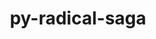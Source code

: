 ---
title: "py-radical-saga"
layout: cache
categories: [package, develop]
meta: {"versions": ["1.47.0"], "compilers": ["gcc@=11.4.0", "gcc@=9.4.0", "oneapi@=2024.0.0"], "oss": ["ubuntu20.04", "ubuntu22.04"], "platforms": ["linux"], "targets": ["neoverse_v1", "neoverse_v2", "ppc64le", "x86_64_v3"], "stacks": ["e4s", "e4s-neoverse-v2", "e4s-neoverse_v1", "e4s-oneapi", "e4s-power", "root"], "num_specs": 26, "num_specs_by_stack": {"root": 26, "e4s-power": 5, "e4s-neoverse_v1": 5, "e4s-neoverse-v2": 5, "e4s": 5, "e4s-oneapi": 6}}
spec_details: [{"hash": "fndeleppfc3q5hchtepjde64ak7hueb2", "compiler": "gcc@=9.4.0", "versions": ["1.47.0"], "os": "ubuntu20.04", "platform": "linux", "target": "ppc64le", "variants": ["build_system=python_pip"], "stacks": ["root", "e4s-power"], "size": "-", "tarball": "https://binaries.spack.io/develop/build_cache/linux-ubuntu20.04-ppc64le/gcc-9.4.0/py-radical-saga-1.47.0/linux-ubuntu20.04-ppc64le-gcc-9.4.0-py-radical-saga-1.47.0-fndeleppfc3q5hchtepjde64ak7hueb2.spack"}, {"hash": "46yfh6ho5yuee5wmxkh5jqxydx2iirpz", "compiler": "gcc@=9.4.0", "versions": ["1.47.0"], "os": "ubuntu20.04", "platform": "linux", "target": "ppc64le", "variants": ["build_system=python_pip"], "stacks": ["root", "e4s-power"], "size": "-", "tarball": "https://binaries.spack.io/develop/build_cache/linux-ubuntu20.04-ppc64le/gcc-9.4.0/py-radical-saga-1.47.0/linux-ubuntu20.04-ppc64le-gcc-9.4.0-py-radical-saga-1.47.0-46yfh6ho5yuee5wmxkh5jqxydx2iirpz.spack"}, {"hash": "7btg37vrbuarckndd5zebfp6ia466k3v", "compiler": "gcc@=9.4.0", "versions": ["1.47.0"], "os": "ubuntu20.04", "platform": "linux", "target": "ppc64le", "variants": ["build_system=python_pip"], "stacks": ["root", "e4s-power"], "size": "-", "tarball": "https://binaries.spack.io/develop/build_cache/linux-ubuntu20.04-ppc64le/gcc-9.4.0/py-radical-saga-1.47.0/linux-ubuntu20.04-ppc64le-gcc-9.4.0-py-radical-saga-1.47.0-7btg37vrbuarckndd5zebfp6ia466k3v.spack"}, {"hash": "s6lxe5mvfhsyns3vnt7x3oqoishv6ijf", "compiler": "gcc@=9.4.0", "versions": ["1.47.0"], "os": "ubuntu20.04", "platform": "linux", "target": "ppc64le", "variants": ["build_system=python_pip"], "stacks": ["root", "e4s-power"], "size": "-", "tarball": "https://binaries.spack.io/develop/build_cache/linux-ubuntu20.04-ppc64le/gcc-9.4.0/py-radical-saga-1.47.0/linux-ubuntu20.04-ppc64le-gcc-9.4.0-py-radical-saga-1.47.0-s6lxe5mvfhsyns3vnt7x3oqoishv6ijf.spack"}, {"hash": "2yts4jluukppnhnjbs7meulo3hct7uls", "compiler": "gcc@=9.4.0", "versions": ["1.47.0"], "os": "ubuntu20.04", "platform": "linux", "target": "ppc64le", "variants": ["build_system=python_pip"], "stacks": ["root", "e4s-power"], "size": "-", "tarball": "https://binaries.spack.io/develop/build_cache/linux-ubuntu20.04-ppc64le/gcc-9.4.0/py-radical-saga-1.47.0/linux-ubuntu20.04-ppc64le-gcc-9.4.0-py-radical-saga-1.47.0-2yts4jluukppnhnjbs7meulo3hct7uls.spack"}, {"hash": "hoqxrq5igxswrhjrab633mno62q6nvj6", "compiler": "gcc@=11.4.0", "versions": ["1.47.0"], "os": "ubuntu22.04", "platform": "linux", "target": "neoverse_v1", "variants": ["build_system=python_pip"], "stacks": ["root", "e4s-neoverse_v1"], "size": "-", "tarball": "https://binaries.spack.io/develop/build_cache/linux-ubuntu22.04-neoverse_v1/gcc-11.4.0/py-radical-saga-1.47.0/linux-ubuntu22.04-neoverse_v1-gcc-11.4.0-py-radical-saga-1.47.0-hoqxrq5igxswrhjrab633mno62q6nvj6.spack"}, {"hash": "uc57aeuttaxueq4bj6m42bma3tvaj2vy", "compiler": "gcc@=11.4.0", "versions": ["1.47.0"], "os": "ubuntu22.04", "platform": "linux", "target": "neoverse_v1", "variants": ["build_system=python_pip"], "stacks": ["root", "e4s-neoverse_v1"], "size": "-", "tarball": "https://binaries.spack.io/develop/build_cache/linux-ubuntu22.04-neoverse_v1/gcc-11.4.0/py-radical-saga-1.47.0/linux-ubuntu22.04-neoverse_v1-gcc-11.4.0-py-radical-saga-1.47.0-uc57aeuttaxueq4bj6m42bma3tvaj2vy.spack"}, {"hash": "5tcs64tu3dwes2qgavlumunrckutkcgg", "compiler": "gcc@=11.4.0", "versions": ["1.47.0"], "os": "ubuntu22.04", "platform": "linux", "target": "neoverse_v1", "variants": ["build_system=python_pip"], "stacks": ["root", "e4s-neoverse_v1"], "size": "-", "tarball": "https://binaries.spack.io/develop/build_cache/linux-ubuntu22.04-neoverse_v1/gcc-11.4.0/py-radical-saga-1.47.0/linux-ubuntu22.04-neoverse_v1-gcc-11.4.0-py-radical-saga-1.47.0-5tcs64tu3dwes2qgavlumunrckutkcgg.spack"}, {"hash": "laobz6xj3pihxkkttskzxrvz7bcih743", "compiler": "gcc@=11.4.0", "versions": ["1.47.0"], "os": "ubuntu22.04", "platform": "linux", "target": "neoverse_v1", "variants": ["build_system=python_pip"], "stacks": ["root", "e4s-neoverse_v1"], "size": "-", "tarball": "https://binaries.spack.io/develop/build_cache/linux-ubuntu22.04-neoverse_v1/gcc-11.4.0/py-radical-saga-1.47.0/linux-ubuntu22.04-neoverse_v1-gcc-11.4.0-py-radical-saga-1.47.0-laobz6xj3pihxkkttskzxrvz7bcih743.spack"}, {"hash": "b4gufluasfxthyzlmvwsnb7gybwigl5n", "compiler": "gcc@=11.4.0", "versions": ["1.47.0"], "os": "ubuntu22.04", "platform": "linux", "target": "neoverse_v1", "variants": ["build_system=python_pip"], "stacks": ["root", "e4s-neoverse_v1"], "size": "-", "tarball": "https://binaries.spack.io/develop/build_cache/linux-ubuntu22.04-neoverse_v1/gcc-11.4.0/py-radical-saga-1.47.0/linux-ubuntu22.04-neoverse_v1-gcc-11.4.0-py-radical-saga-1.47.0-b4gufluasfxthyzlmvwsnb7gybwigl5n.spack"}, {"hash": "fffbcaxbnok4ksgk7r2mkwcsh3gb7xpl", "compiler": "gcc@=11.4.0", "versions": ["1.47.0"], "os": "ubuntu22.04", "platform": "linux", "target": "neoverse_v2", "variants": ["build_system=python_pip"], "stacks": ["root", "e4s-neoverse-v2"], "size": "-", "tarball": "https://binaries.spack.io/develop/build_cache/linux-ubuntu22.04-neoverse_v2/gcc-11.4.0/py-radical-saga-1.47.0/linux-ubuntu22.04-neoverse_v2-gcc-11.4.0-py-radical-saga-1.47.0-fffbcaxbnok4ksgk7r2mkwcsh3gb7xpl.spack"}, {"hash": "mwaetw6phwmrvjfehr6c3hnojjlwzmpf", "compiler": "gcc@=11.4.0", "versions": ["1.47.0"], "os": "ubuntu22.04", "platform": "linux", "target": "neoverse_v2", "variants": ["build_system=python_pip"], "stacks": ["root", "e4s-neoverse-v2"], "size": "-", "tarball": "https://binaries.spack.io/develop/build_cache/linux-ubuntu22.04-neoverse_v2/gcc-11.4.0/py-radical-saga-1.47.0/linux-ubuntu22.04-neoverse_v2-gcc-11.4.0-py-radical-saga-1.47.0-mwaetw6phwmrvjfehr6c3hnojjlwzmpf.spack"}, {"hash": "6fl3ht4mtjm5wzzww7ntk4egvra2cqag", "compiler": "gcc@=11.4.0", "versions": ["1.47.0"], "os": "ubuntu22.04", "platform": "linux", "target": "neoverse_v2", "variants": ["build_system=python_pip"], "stacks": ["root", "e4s-neoverse-v2"], "size": "-", "tarball": "https://binaries.spack.io/develop/build_cache/linux-ubuntu22.04-neoverse_v2/gcc-11.4.0/py-radical-saga-1.47.0/linux-ubuntu22.04-neoverse_v2-gcc-11.4.0-py-radical-saga-1.47.0-6fl3ht4mtjm5wzzww7ntk4egvra2cqag.spack"}, {"hash": "j4rxex3tgetpgcq5u5fnqqodgcbu7aab", "compiler": "gcc@=11.4.0", "versions": ["1.47.0"], "os": "ubuntu22.04", "platform": "linux", "target": "neoverse_v2", "variants": ["build_system=python_pip"], "stacks": ["root", "e4s-neoverse-v2"], "size": "-", "tarball": "https://binaries.spack.io/develop/build_cache/linux-ubuntu22.04-neoverse_v2/gcc-11.4.0/py-radical-saga-1.47.0/linux-ubuntu22.04-neoverse_v2-gcc-11.4.0-py-radical-saga-1.47.0-j4rxex3tgetpgcq5u5fnqqodgcbu7aab.spack"}, {"hash": "fgdxenwqgl73lbqxztycy7ekln5qqozq", "compiler": "gcc@=11.4.0", "versions": ["1.47.0"], "os": "ubuntu22.04", "platform": "linux", "target": "neoverse_v2", "variants": ["build_system=python_pip"], "stacks": ["root", "e4s-neoverse-v2"], "size": "-", "tarball": "https://binaries.spack.io/develop/build_cache/linux-ubuntu22.04-neoverse_v2/gcc-11.4.0/py-radical-saga-1.47.0/linux-ubuntu22.04-neoverse_v2-gcc-11.4.0-py-radical-saga-1.47.0-fgdxenwqgl73lbqxztycy7ekln5qqozq.spack"}, {"hash": "c56nrlyaobdbdo4n4fsg3ksgmjoxv6cg", "compiler": "gcc@=11.4.0", "versions": ["1.47.0"], "os": "ubuntu22.04", "platform": "linux", "target": "x86_64_v3", "variants": ["build_system=python_pip"], "stacks": ["root", "e4s"], "size": "-", "tarball": "https://binaries.spack.io/develop/build_cache/linux-ubuntu22.04-x86_64_v3/gcc-11.4.0/py-radical-saga-1.47.0/linux-ubuntu22.04-x86_64_v3-gcc-11.4.0-py-radical-saga-1.47.0-c56nrlyaobdbdo4n4fsg3ksgmjoxv6cg.spack"}, {"hash": "px6zr523zmcie6x5wlr3glqdp7646fb3", "compiler": "gcc@=11.4.0", "versions": ["1.47.0"], "os": "ubuntu22.04", "platform": "linux", "target": "x86_64_v3", "variants": ["build_system=python_pip"], "stacks": ["root", "e4s"], "size": "-", "tarball": "https://binaries.spack.io/develop/build_cache/linux-ubuntu22.04-x86_64_v3/gcc-11.4.0/py-radical-saga-1.47.0/linux-ubuntu22.04-x86_64_v3-gcc-11.4.0-py-radical-saga-1.47.0-px6zr523zmcie6x5wlr3glqdp7646fb3.spack"}, {"hash": "oyzjyealklu4az7467hbip3cgp32rcxl", "compiler": "gcc@=11.4.0", "versions": ["1.47.0"], "os": "ubuntu22.04", "platform": "linux", "target": "x86_64_v3", "variants": ["build_system=python_pip"], "stacks": ["root", "e4s"], "size": "-", "tarball": "https://binaries.spack.io/develop/build_cache/linux-ubuntu22.04-x86_64_v3/gcc-11.4.0/py-radical-saga-1.47.0/linux-ubuntu22.04-x86_64_v3-gcc-11.4.0-py-radical-saga-1.47.0-oyzjyealklu4az7467hbip3cgp32rcxl.spack"}, {"hash": "6xnmbqx5b4xq6aeibjnxmdpoeotp6qh4", "compiler": "gcc@=11.4.0", "versions": ["1.47.0"], "os": "ubuntu22.04", "platform": "linux", "target": "x86_64_v3", "variants": ["build_system=python_pip"], "stacks": ["root", "e4s"], "size": "-", "tarball": "https://binaries.spack.io/develop/build_cache/linux-ubuntu22.04-x86_64_v3/gcc-11.4.0/py-radical-saga-1.47.0/linux-ubuntu22.04-x86_64_v3-gcc-11.4.0-py-radical-saga-1.47.0-6xnmbqx5b4xq6aeibjnxmdpoeotp6qh4.spack"}, {"hash": "z2lxcs2s5bsqhqpqebv65jnkpufrcxjv", "compiler": "gcc@=11.4.0", "versions": ["1.47.0"], "os": "ubuntu22.04", "platform": "linux", "target": "x86_64_v3", "variants": ["build_system=python_pip"], "stacks": ["root", "e4s"], "size": "-", "tarball": "https://binaries.spack.io/develop/build_cache/linux-ubuntu22.04-x86_64_v3/gcc-11.4.0/py-radical-saga-1.47.0/linux-ubuntu22.04-x86_64_v3-gcc-11.4.0-py-radical-saga-1.47.0-z2lxcs2s5bsqhqpqebv65jnkpufrcxjv.spack"}, {"hash": "bnwi74g4r4nmsc73lneqhdbzd4ipas5l", "compiler": "oneapi@=2024.0.0", "versions": ["1.47.0"], "os": "ubuntu22.04", "platform": "linux", "target": "x86_64_v3", "variants": ["build_system=python_pip"], "stacks": ["root", "e4s-oneapi"], "size": "-", "tarball": "https://binaries.spack.io/develop/build_cache/linux-ubuntu22.04-x86_64_v3/oneapi-2024.0.0/py-radical-saga-1.47.0/linux-ubuntu22.04-x86_64_v3-oneapi-2024.0.0-py-radical-saga-1.47.0-bnwi74g4r4nmsc73lneqhdbzd4ipas5l.spack"}, {"hash": "dgtyc7ng4uj52jgicblyd3yqjlqm4bvy", "compiler": "oneapi@=2024.0.0", "versions": ["1.47.0"], "os": "ubuntu22.04", "platform": "linux", "target": "x86_64_v3", "variants": ["build_system=python_pip"], "stacks": ["root", "e4s-oneapi"], "size": "-", "tarball": "https://binaries.spack.io/develop/build_cache/linux-ubuntu22.04-x86_64_v3/oneapi-2024.0.0/py-radical-saga-1.47.0/linux-ubuntu22.04-x86_64_v3-oneapi-2024.0.0-py-radical-saga-1.47.0-dgtyc7ng4uj52jgicblyd3yqjlqm4bvy.spack"}, {"hash": "gomziqcrrzeru773r3kdekokmu3vzsor", "compiler": "oneapi@=2024.0.0", "versions": ["1.47.0"], "os": "ubuntu22.04", "platform": "linux", "target": "x86_64_v3", "variants": ["build_system=python_pip"], "stacks": ["root", "e4s-oneapi"], "size": "-", "tarball": "https://binaries.spack.io/develop/build_cache/linux-ubuntu22.04-x86_64_v3/oneapi-2024.0.0/py-radical-saga-1.47.0/linux-ubuntu22.04-x86_64_v3-oneapi-2024.0.0-py-radical-saga-1.47.0-gomziqcrrzeru773r3kdekokmu3vzsor.spack"}, {"hash": "zxkt4tkuxrtycj4igvwuk42l27zwuonf", "compiler": "oneapi@=2024.0.0", "versions": ["1.47.0"], "os": "ubuntu22.04", "platform": "linux", "target": "x86_64_v3", "variants": ["build_system=python_pip"], "stacks": ["root", "e4s-oneapi"], "size": "-", "tarball": "https://binaries.spack.io/develop/build_cache/linux-ubuntu22.04-x86_64_v3/oneapi-2024.0.0/py-radical-saga-1.47.0/linux-ubuntu22.04-x86_64_v3-oneapi-2024.0.0-py-radical-saga-1.47.0-zxkt4tkuxrtycj4igvwuk42l27zwuonf.spack"}, {"hash": "fsyuk35m4o73zv4qj5filqwikjq467sp", "compiler": "oneapi@=2024.0.0", "versions": ["1.47.0"], "os": "ubuntu22.04", "platform": "linux", "target": "x86_64_v3", "variants": ["build_system=python_pip"], "stacks": ["root", "e4s-oneapi"], "size": "-", "tarball": "https://binaries.spack.io/develop/build_cache/linux-ubuntu22.04-x86_64_v3/oneapi-2024.0.0/py-radical-saga-1.47.0/linux-ubuntu22.04-x86_64_v3-oneapi-2024.0.0-py-radical-saga-1.47.0-fsyuk35m4o73zv4qj5filqwikjq467sp.spack"}, {"hash": "elcj622fj2lmxtddiluwe7udszns2fyf", "compiler": "oneapi@=2024.0.0", "versions": ["1.47.0"], "os": "ubuntu22.04", "platform": "linux", "target": "x86_64_v3", "variants": ["build_system=python_pip"], "stacks": ["root", "e4s-oneapi"], "size": "-", "tarball": "https://binaries.spack.io/develop/build_cache/linux-ubuntu22.04-x86_64_v3/oneapi-2024.0.0/py-radical-saga-1.47.0/linux-ubuntu22.04-x86_64_v3-oneapi-2024.0.0-py-radical-saga-1.47.0-elcj622fj2lmxtddiluwe7udszns2fyf.spack"}]
---